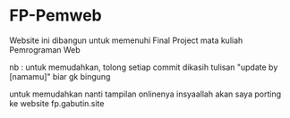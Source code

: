 # FP-Pemweb
Website ini dibangun untuk memenuhi Final Project mata kuliah Pemrograman Web

nb : untuk memudahkan, tolong setiap commit dikasih tulisan "update by [namamu]" biar gk bingung

untuk memudahkan nanti tampilan onlinenya insyaallah akan saya porting ke website fp.gabutin.site
